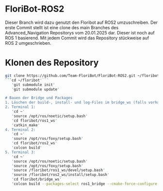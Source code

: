 # FloriBot-ROS2
Dieser Branch wird dazu genutzt den Floribot auf ROS2 umzuschreiben.
Der erste Commit stellt ist eine clone des main Branches des Advanced_Navigation Repositorys vom 20.01.2025 dar.
Dieser ist noch auf ROS 1 basierend.
Mit jedem Commit wird das Repository stückweise auf ROS 2 umgeschrieben.

# Klonen des Repository
```bash
git clone https://github.com/Team-FloriBot/FloriBot-ROS2.git ~/floribot```
```cd ~/floribot'```
   'git submodule init'
   'git submodule update'

# Bauen der Bridge und Packages
1. Löschen der build-, install- und log-Files im bridge_ws (falls vorhanden)
2. Terminal 1:
   'cd ~'
   'source /opt/ros/noetic/setup.bash'
   'cd floribot/ros1_ws'
   'catkin_make'
4. Terminal 2:
   'cd ~'
   'source /opt/ros/foxy/setup.bash'
   'cd floribot/ros2_ws'
   'colcon build'
5. Terminal 3:
   'cd ~'
   'source /opt/ros/noetic/setup.bash'
   'source /opt/ros/foxy/setup.bash'
   'source /floribot/ros1_ws/devel/setup.bash'
   'source /floribot/ros2_ws/install/setup.bash'
   'cd floribot/bridge_ws'
   'colcon build --packages-select ros1_bridge --cmake-force-configure'
